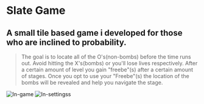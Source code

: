 # Slate Game

## A small tile based game i developed for those who are inclined to probability.

> The goal is to locate all of the O's(non-bombs) before the time runs out. Avoid hitting the X's(bombs) 
or you'll lose lives respectively. After a certain amount of level you gain "freebe"(s) after a certain amount of stages.
Once you opt to use your "Freebe"(s) the location of the bombs will be revealed and help you navigate the stage.


![In-game](https://user-images.githubusercontent.com/24484989/30513380-175f170a-9ab7-11e7-8a97-20a32e93c124.PNG "In-game")
![In-settingss](https://user-images.githubusercontent.com/24484989/30513402-6811396c-9ab7-11e7-8908-19dc0148e5e1.PNG "In-settings")
